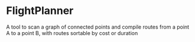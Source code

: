 # FlightPlanner
A tool to scan a graph of connected points and compile routes from a point A to a point B, with routes sortable by cost or duration
